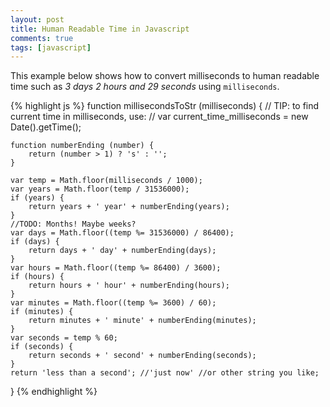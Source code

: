 ```yaml
---
layout: post
title: Human Readable Time in Javascript 
comments: true
tags: [javascript]
---
```


This example below shows how to convert milliseconds to human readable time such as *3 days 2 hours and 29 seconds* using `milliseconds`.

{% highlight js %}
function millisecondsToStr (milliseconds) {
	// TIP: to find current time in milliseconds, use:
	// var  current_time_milliseconds = new Date().getTime();

	function numberEnding (number) {
		return (number > 1) ? 's' : '';
	}

	var temp = Math.floor(milliseconds / 1000);
	var years = Math.floor(temp / 31536000);
	if (years) {
		return years + ' year' + numberEnding(years);
	}
	//TODO: Months! Maybe weeks? 
	var days = Math.floor((temp %= 31536000) / 86400);
	if (days) {
		return days + ' day' + numberEnding(days);
	}
	var hours = Math.floor((temp %= 86400) / 3600);
	if (hours) {
		return hours + ' hour' + numberEnding(hours);
	}
	var minutes = Math.floor((temp %= 3600) / 60);
	if (minutes) {
		return minutes + ' minute' + numberEnding(minutes);
	}
	var seconds = temp % 60;
	if (seconds) {
		return seconds + ' second' + numberEnding(seconds);
	}
	return 'less than a second'; //'just now' //or other string you like;
}
{% endhighlight %}
